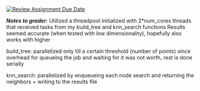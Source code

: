 [![Review Assignment Due Date](https://classroom.github.com/assets/deadline-readme-button-22041afd0340ce965d47ae6ef1cefeee28c7c493a6346c4f15d667ab976d596c.svg)](https://classroom.github.com/a/MunaVo0t)

***Notes to grader***: Utilized a threadpool initialized with 2*num_cores threads that received tasks from my build_tree and knn_search functions
Results seemed accurate (when tested with low dimensionality), hopefully also works with higher 

build_tree: parallelized only till a certain threshold (number of points) since overhead for queueing the job and waiting for it was not worth, rest is done serially

knn_search: parallelized by enqueueing each node search and returning the neighbors + writing to the results file 
